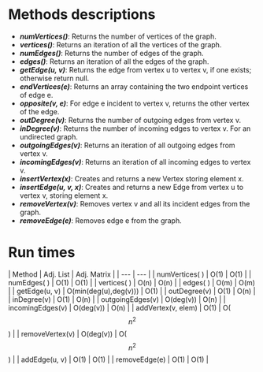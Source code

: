 # Methods descriptions
* **_numVertices()_**: Returns the number of vertices of the graph.
* **_vertices()_**: Returns an iteration of all the vertices of the graph.
* **_numEdges()_**: Returns the number of edges of the graph.
* **_edges()_**: Returns an iteration of all the edges of the graph.
* **_getEdge(u, v)_**: Returns the edge from vertex u to vertex v, if one exists; otherwise return null.
* **_endVertices(e)_**: Returns an array containing the two endpoint vertices of edge e.
* **_opposite(v, e)_**: For edge e incident to vertex v, returns the other vertex of the edge.
* **_outDegree(v)_**: Returns the number of outgoing edges from vertex v.
* **_inDegree(v)_**: Returns the number of incoming edges to vertex v. For an undirected graph.
* **_outgoingEdges(v)_**: Returns an iteration of all outgoing edges from vertex v.
* **_incomingEdges(v)_**: Returns an iteration of all incoming edges to vertex v.
* **_insertVertex(x)_**: Creates and returns a new Vertex storing element x.
* **_insertEdge(u, v, x)_**: Creates and returns a new Edge from vertex u to vertex v, storing element x.
* **_removeVertex(v)_**: Removes vertex v and all its incident edges from the graph.
* **_removeEdge(e)_**: Removes edge e from the graph.

# Run times
| Method | Adj. List | Adj. Matrix |
| --- | --- |
| numVertices( ) | O(1) | O(1) |
| numEdges( ) | O(1) | O(1) |
| vertices( ) | O(n) | O(n) |
| edges( ) | O(m) | O(m) |
| getEdge(u, v) | O(min(deg(u),deg(v))) | O(1) |
| outDegree(v) | O(1) | O(n) |
| inDegree(v) | O(1) | O(n) |
| outgoingEdges(v) | O(deg(v)) | O(n) |
| incomingEdges(v) | O(deg(v)) | O(n) |
| addVertex(v, elem) | O(1) | O($$n^2$$) |
| removeVertex(v) | O(deg(v)) | O($$n^2$$) |
| addEdge(u, v) | O(1) | O(1) |
| removeEdge(e) | O(1) | O(1) |